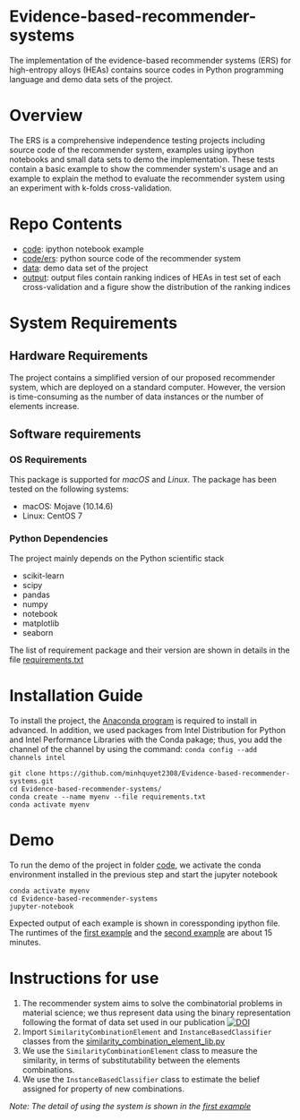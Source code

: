 # Evidence-based-recommender-systems
The implementation of the evidence-based recommender systems (ERS) for high-entropy alloys (HEAs) contains source codes in Python programming language and demo data sets of the project.

# Overview

The ERS is a comprehensive independence testing projects including source code of the recommender system, examples using ipython notebooks and small data sets to demo the implementation. These tests contain a basic example to show the commender system's usage and an example to explain the method to evaluate the recommender system using an experiment with k-folds cross-validation.

# Repo Contents

* [code](code): ipython notebook example
* [code/ers](code/ers): python source code of the recommender system
* [data](data): demo data set of the project
* [output](output): output files contain ranking indices of HEAs in test set of each cross-validation and a figure show the distribution of the ranking indices

# System Requirements

## Hardware Requirements

The project contains a simplified version of our proposed recommender system, which are deployed on a standard computer. However, the version is time-consuming as the number of data instances or the number of elements increase.

## Software requirements

### OS Requirements

This package is supported for *macOS* and *Linux*. The package has been tested on the following systems:

* macOS: Mojave (10.14.6)
* Linux: CentOS 7

### Python Dependencies

The project mainly depends on the Python scientific stack

* scikit-learn
* scipy
* pandas
* numpy
* notebook
* matplotlib
* seaborn

The list of requirement package and their version are shown in details in the file [requirements.txt](requirements.txt)

# Installation Guide

To install the project, the [Anaconda program](https://www.google.com/url?sa=t&rct=j&q=&esrc=s&source=web&cd=&cad=rja&uact=8&ved=2ahUKEwjjtdOynoDvAhVFE6YKHQWgBDsQFjABegQIBhAD&url=https%3A%2F%2Fdocs.anaconda.com%2Fanaconda%2Finstall%2F&usg=AOvVaw0Y7hdNB3U4QdhBqCbBWwGJ) is required to install in advanced. In addition, we used packages from Intel Distribution for Python and Intel Performance Libraries with the Conda pakage; thus, you add the channel of the channel by using the command: ```conda config --add channels intel```

```
git clone https://github.com/minhquyet2308/Evidence-based-recommender-systems.git
cd Evidence-based-recommender-systems/
conda create --name myenv --file requirements.txt
conda activate myenv
```

# Demo

To run the demo of the project in folder [code](code), we activate the conda environment installed in the previous step and start the jupyter notebook

```
conda activate myenv
cd Evidence-based-recommender-systems
jupyter-notebook
```

Expected output of each example is shown in coressponding ipython file. The runtimes of the [first example](code/basic_example.ipynb) and the [second example](code/evaluate_recommendation_performance_using_k_folds.ipynb) are about 15 minutes.

# Instructions for use

1. The recommender system aims to solve the combinatorial problems in material science; we thus represent data using the binary representation following the format of data set used in our publication [![DOI](https://zenodo.org/badge/DOI/10.5281/zenodo.4557463.svg)](https://doi.org/10.5281/zenodo.4557463)
2. Import ```SimilarityCombinationElement``` and ```InstanceBasedClassifier``` classes from the [similarity_combination_element_lib.py](code/ers/similarity_combination_element_lib.py)
3. We use the ```SimilarityCombinationElement``` class to measure the similarity, in terms of substitutability between the elements combinations.
4. We use the ```InstanceBasedClassifier``` class to estimate the belief assigned for property of new combinations.

*Note: The detail of using the system is shown in the [first example](code/basic_example.ipynb)*